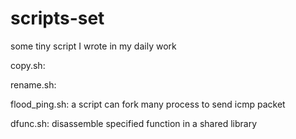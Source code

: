scripts-set
===========

some tiny script I wrote in my daily work

copy.sh:

rename.sh:

flood_ping.sh: a script can fork many process to send icmp packet

dfunc.sh: disassemble specified function in a shared library
